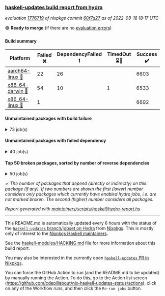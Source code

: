 ### [haskell-updates build report from hydra](https://hydra.nixos.org/jobset/nixpkgs/haskell-updates)
*evaluation [1776719](https://hydra.nixos.org/eval/1776719) of nixpkgs commit [60f7d27](https://github.com/NixOS/nixpkgs/commits/60f7d2774145a52a0292f3b8f38d0432d487148b) as of 2022-08-18 18:17 UTC*

:green_circle: **Ready to merge** (if there are no [evaluation errors](https://hydra.nixos.org/jobset/nixpkgs/haskell-updates))

#### Build summary

 | Platform | Failed :x: | DependencyFailed :heavy_exclamation_mark: | TimedOut :hourglass::no_entry_sign: | Success :heavy_check_mark: | 
 | --- | --- | --- | --- | --- | 
 | [aarch64-linux :iphone:](https://hydra.nixos.org/eval/1776719?filter=.aarch64-linux) | 22 | 26 |  | 6603 | 
 | [x86_64-darwin :apple:](https://hydra.nixos.org/eval/1776719?filter=.x86_64-darwin) | 54 | 10 | 1 | 6533 | 
 | [x86_64-linux :penguin:](https://hydra.nixos.org/eval/1776719?filter=.x86_64-linux) | 1 |  |  | 6692 | 
#### Unmaintained packages with build failure
<details><summary>73 job(s) </summary>

- [ ] [[:iphone::x:]](https://hydra.nixos.org/build/187761424) [[:apple::heavy_check_mark:]](https://hydra.nixos.org/build/187758927) [[:penguin::heavy_check_mark:]](https://hydra.nixos.org/build/187773091) [haskellPackages.OrderedBits](https://hydra.nixos.org/eval/1776719?filter=haskellPackages.OrderedBits)  :arrow_heading_up: 5 | 36
- [ ] [[:iphone::heavy_check_mark:]](https://hydra.nixos.org/build/187759680) [[:apple::x:]](https://hydra.nixos.org/build/187768993) [[:penguin::heavy_check_mark:]](https://hydra.nixos.org/build/187755316) [haskellPackages.zip](https://hydra.nixos.org/eval/1776719?filter=haskellPackages.zip)  :arrow_heading_up: 5 | 11
- [ ] [[:iphone::x:]](https://hydra.nixos.org/build/187768370) [[:apple::heavy_check_mark:]](https://hydra.nixos.org/build/187760292) [[:penguin::heavy_check_mark:]](https://hydra.nixos.org/build/187753833) [haskellPackages.hw-json-simd](https://hydra.nixos.org/eval/1776719?filter=haskellPackages.hw-json-simd)  :arrow_heading_up: 4 | 8
- [ ] [[:iphone::x:]](https://hydra.nixos.org/build/187765900) [[:apple::heavy_check_mark:]](https://hydra.nixos.org/build/187760001) [[:penguin::heavy_check_mark:]](https://hydra.nixos.org/build/187761577) [haskellPackages.hw-simd](https://hydra.nixos.org/eval/1776719?filter=haskellPackages.hw-simd)  :arrow_heading_up: 4 | 8
- [ ] [[:iphone::x:]](https://hydra.nixos.org/build/187762279) [[:apple::heavy_check_mark:]](https://hydra.nixos.org/build/187768914) [[:penguin::heavy_check_mark:]](https://hydra.nixos.org/build/187766464) [haskellPackages.aern2-mp](https://hydra.nixos.org/eval/1776719?filter=haskellPackages.aern2-mp)  :arrow_heading_up: 3 | 4
- [ ] [[:iphone::x:]](https://hydra.nixos.org/build/187763668) [[:apple::heavy_check_mark:]](https://hydra.nixos.org/build/187772001) [[:penguin::heavy_check_mark:]](https://hydra.nixos.org/build/187764646) [haskellPackages.long-double](https://hydra.nixos.org/eval/1776719?filter=haskellPackages.long-double)  :arrow_heading_up: 2 | 2
- [ ] [[:iphone::x:]](https://hydra.nixos.org/build/187754337) [[:apple::heavy_check_mark:]](https://hydra.nixos.org/build/187763546) [[:penguin::heavy_check_mark:]](https://hydra.nixos.org/build/187763272) [haskellPackages.quic](https://hydra.nixos.org/eval/1776719?filter=haskellPackages.quic)  :arrow_heading_up: 2 | 2
- [ ] [[:iphone::x:]](https://hydra.nixos.org/build/187758503) [[:apple::heavy_check_mark:]](https://hydra.nixos.org/build/187760858) [[:penguin::heavy_check_mark:]](https://hydra.nixos.org/build/187757354) [haskellPackages.freetype2](https://hydra.nixos.org/eval/1776719?filter=haskellPackages.freetype2)  :arrow_heading_up: 1 | 8
- [ ] [[:iphone::x:]](https://hydra.nixos.org/build/187755246) [[:apple::x:]](https://hydra.nixos.org/build/187764054) [[:penguin::heavy_check_mark:]](https://hydra.nixos.org/build/187753971) [haskellPackages.easytensor](https://hydra.nixos.org/eval/1776719?filter=haskellPackages.easytensor)  :arrow_heading_up: 1 | 1
- [ ] [[:iphone::x:]](https://hydra.nixos.org/build/187756896) [[:apple::heavy_check_mark:]](https://hydra.nixos.org/build/187753917) [[:penguin::heavy_check_mark:]](https://hydra.nixos.org/build/187770850) [haskellPackages.nlopt-haskell](https://hydra.nixos.org/eval/1776719?filter=haskellPackages.nlopt-haskell)  :arrow_heading_up: 1 | 1
- [ ] [[:iphone::heavy_check_mark:]](https://hydra.nixos.org/build/187765666) [[:apple::x:]](https://hydra.nixos.org/build/187760492) [[:penguin::heavy_check_mark:]](https://hydra.nixos.org/build/187756581) [haskellPackages.openal-ffi](https://hydra.nixos.org/eval/1776719?filter=haskellPackages.openal-ffi)  :arrow_heading_up: 1 | 1
- [ ] [[:iphone::x:]](https://hydra.nixos.org/build/187755383) [[:apple::heavy_check_mark:]](https://hydra.nixos.org/build/187772681) [[:penguin::heavy_check_mark:]](https://hydra.nixos.org/build/187762890) [haskellPackages.swisstable](https://hydra.nixos.org/eval/1776719?filter=haskellPackages.swisstable)  :arrow_heading_up: 1 | 1
- [ ] [[:iphone::x:]](https://hydra.nixos.org/build/187762212) [[:apple::heavy_check_mark:]](https://hydra.nixos.org/build/187773956) [[:penguin::heavy_check_mark:]](https://hydra.nixos.org/build/187770283) [haskellPackages.unicode-properties](https://hydra.nixos.org/eval/1776719?filter=haskellPackages.unicode-properties)  :arrow_heading_up: 1 | 1
- [ ] [[:iphone::x:]](https://hydra.nixos.org/build/187766623) [[:apple::heavy_check_mark:]](https://hydra.nixos.org/build/187767473) [[:penguin::heavy_check_mark:]](https://hydra.nixos.org/build/187753921) [haskellPackages.flatparse](https://hydra.nixos.org/eval/1776719?filter=haskellPackages.flatparse)  :arrow_heading_up: 0 | 7
- [ ] [[:iphone::heavy_check_mark:]](https://hydra.nixos.org/build/187765645) [[:apple::x:]](https://hydra.nixos.org/build/187763918) [[:penguin::heavy_check_mark:]](https://hydra.nixos.org/build/187757809) [haskellPackages.PyF](https://hydra.nixos.org/eval/1776719?filter=haskellPackages.PyF)  :arrow_heading_up: 0 | 4
- [ ] [[:iphone::heavy_check_mark:]](https://hydra.nixos.org/build/187757056) [[:apple::x:]](https://hydra.nixos.org/build/187763747) [[:penguin::heavy_check_mark:]](https://hydra.nixos.org/build/187764145) [haskellPackages.hmidi](https://hydra.nixos.org/eval/1776719?filter=haskellPackages.hmidi)  :arrow_heading_up: 0 | 4
- [ ] [[:iphone::heavy_check_mark:]](https://hydra.nixos.org/build/187766662) [[:apple::x:]](https://hydra.nixos.org/build/187764702) [[:penguin::heavy_check_mark:]](https://hydra.nixos.org/build/187766781) [haskellPackages.posix-socket](https://hydra.nixos.org/eval/1776719?filter=haskellPackages.posix-socket)  :arrow_heading_up: 0 | 2
- [ ] [[:iphone::heavy_check_mark:]](https://hydra.nixos.org/build/187754626) [[:apple::x:]](https://hydra.nixos.org/build/187760394) [[:penguin::heavy_check_mark:]](https://hydra.nixos.org/build/187769996) [haskellPackages.gi-gdkx11](https://hydra.nixos.org/eval/1776719?filter=haskellPackages.gi-gdkx11)  :arrow_heading_up: 0 | 1
- [ ] [[:iphone::heavy_check_mark:]](https://hydra.nixos.org/build/187757274) [[:apple::x:]](https://hydra.nixos.org/build/187756513) [[:penguin::heavy_check_mark:]](https://hydra.nixos.org/build/187771720) [haskellPackages.hamid](https://hydra.nixos.org/eval/1776719?filter=haskellPackages.hamid)  :arrow_heading_up: 0 | 1
- [ ] [[:iphone::heavy_check_mark:]](https://hydra.nixos.org/build/187756225) [[:apple::x:]](https://hydra.nixos.org/build/187760117) [[:penguin::heavy_check_mark:]](https://hydra.nixos.org/build/187773076) [haskellPackages.hmatrix-morpheus](https://hydra.nixos.org/eval/1776719?filter=haskellPackages.hmatrix-morpheus)  :arrow_heading_up: 0 | 1
- [ ] [[:iphone::heavy_check_mark:]](https://hydra.nixos.org/build/187768112) [[:apple::x:]](https://hydra.nixos.org/build/187767816) [[:penguin::heavy_check_mark:]](https://hydra.nixos.org/build/187757052) [haskellPackages.huckleberry](https://hydra.nixos.org/eval/1776719?filter=haskellPackages.huckleberry)  :arrow_heading_up: 0 | 1
- [ ] [[:iphone::x:]](https://hydra.nixos.org/build/187772375) [[:apple::heavy_check_mark:]](https://hydra.nixos.org/build/187753935) [[:penguin::heavy_check_mark:]](https://hydra.nixos.org/build/187754221) [haskellPackages.picosat](https://hydra.nixos.org/eval/1776719?filter=haskellPackages.picosat)  :arrow_heading_up: 0 | 1
- [ ] [[:iphone::heavy_check_mark:]](https://hydra.nixos.org/build/187759813) [[:apple::x:]](https://hydra.nixos.org/build/187763999) [[:penguin::heavy_check_mark:]](https://hydra.nixos.org/build/187764548) [haskellPackages.select](https://hydra.nixos.org/eval/1776719?filter=haskellPackages.select)  :arrow_heading_up: 0 | 1
- [ ] [[:iphone::heavy_check_mark:]](https://hydra.nixos.org/build/187756213) [[:apple::x:]](https://hydra.nixos.org/build/187765626) [[:penguin::heavy_check_mark:]](https://hydra.nixos.org/build/187755127) [haskellPackages.sysinfo](https://hydra.nixos.org/eval/1776719?filter=haskellPackages.sysinfo)  :arrow_heading_up: 0 | 1
- [ ] [[:iphone::heavy_check_mark:]](https://hydra.nixos.org/build/187764394) [[:apple::x:]](https://hydra.nixos.org/build/187756326) [[:penguin::heavy_check_mark:]](https://hydra.nixos.org/build/187769210) [haskellPackages.FractalArt](https://hydra.nixos.org/eval/1776719?filter=haskellPackages.FractalArt) 
- [ ] [[:iphone::x:]](https://hydra.nixos.org/build/187766871) [[:apple::heavy_check_mark:]](https://hydra.nixos.org/build/187769600) [[:penguin::heavy_check_mark:]](https://hydra.nixos.org/build/187763894) [haskellPackages.HsASA](https://hydra.nixos.org/eval/1776719?filter=haskellPackages.HsASA) 
- [ ] [[:iphone::heavy_check_mark:]](https://hydra.nixos.org/build/187770736) [[:apple::x:]](https://hydra.nixos.org/build/187768219) [[:penguin::heavy_check_mark:]](https://hydra.nixos.org/build/187763904) [haskellPackages.chiphunk](https://hydra.nixos.org/eval/1776719?filter=haskellPackages.chiphunk) 
- [ ] [[:iphone::x:]](https://hydra.nixos.org/build/187767677) [[:apple::heavy_check_mark:]](https://hydra.nixos.org/build/187755413) [[:penguin::heavy_check_mark:]](https://hydra.nixos.org/build/187760933) [haskellPackages.comfort-fftw](https://hydra.nixos.org/eval/1776719?filter=haskellPackages.comfort-fftw) 
- [ ] [[:iphone::heavy_check_mark:]](https://hydra.nixos.org/build/187769194) [[:apple::x:]](https://hydra.nixos.org/build/187768722) [[:penguin::heavy_check_mark:]](https://hydra.nixos.org/build/187761955) [haskellPackages.diskhash](https://hydra.nixos.org/eval/1776719?filter=haskellPackages.diskhash) 
- [ ] [[:iphone::heavy_check_mark:]](https://hydra.nixos.org/build/187760990) [[:apple::x:]](https://hydra.nixos.org/build/187754481) [[:penguin::heavy_check_mark:]](https://hydra.nixos.org/build/187766090) [haskellPackages.epub-tools](https://hydra.nixos.org/eval/1776719?filter=haskellPackages.epub-tools) 
- [ ] [[:iphone::heavy_check_mark:]](https://hydra.nixos.org/build/187769917) [[:apple::x:]](https://hydra.nixos.org/build/187764658) [[:penguin::heavy_check_mark:]](https://hydra.nixos.org/build/187758529) [haskellPackages.fudgets](https://hydra.nixos.org/eval/1776719?filter=haskellPackages.fudgets) 
- [ ] [[:iphone::heavy_check_mark:]](https://hydra.nixos.org/build/187769704) [[:apple::x:]](https://hydra.nixos.org/build/187768679) [[:penguin::heavy_check_mark:]](https://hydra.nixos.org/build/187764773) [haskellPackages.gerrit](https://hydra.nixos.org/eval/1776719?filter=haskellPackages.gerrit) 
- [ ] [[:iphone::heavy_check_mark:]](https://hydra.nixos.org/build/187758353) [[:apple::x:]](https://hydra.nixos.org/build/187754188) [[:penguin::heavy_check_mark:]](https://hydra.nixos.org/build/187770936) [haskellPackages.ghc-gc-hook](https://hydra.nixos.org/eval/1776719?filter=haskellPackages.ghc-gc-hook) 
- [ ] [[:apple::x:]](https://hydra.nixos.org/build/187762102) [haskellPackages.gi-gtkosxapplication](https://hydra.nixos.org/eval/1776719?filter=haskellPackages.gi-gtkosxapplication) 
- [ ] [[:iphone::x:]](https://hydra.nixos.org/build/187772345) [[:penguin::heavy_check_mark:]](https://hydra.nixos.org/build/187755362) [haskellPackages.gnome-keyring](https://hydra.nixos.org/eval/1776719?filter=haskellPackages.gnome-keyring) 
- [ ] [[:apple::x:]](https://hydra.nixos.org/build/187761230) [haskellPackages.gtk-mac-integration](https://hydra.nixos.org/eval/1776719?filter=haskellPackages.gtk-mac-integration) 
- [ ] [[:iphone::heavy_check_mark:]](https://hydra.nixos.org/build/187768930) [[:apple::x:]](https://hydra.nixos.org/build/187757838) [[:penguin::heavy_check_mark:]](https://hydra.nixos.org/build/187760603) [haskellPackages.gtk-traymanager](https://hydra.nixos.org/eval/1776719?filter=haskellPackages.gtk-traymanager) 
- [ ] [[:apple::x:]](https://hydra.nixos.org/build/187756376) [haskellPackages.gtk3-mac-integration](https://hydra.nixos.org/eval/1776719?filter=haskellPackages.gtk3-mac-integration) 
- [ ] [[:iphone::heavy_check_mark:]](https://hydra.nixos.org/build/187767616) [[:apple::x:]](https://hydra.nixos.org/build/187766019) [[:penguin::heavy_check_mark:]](https://hydra.nixos.org/build/187768812) [haskellPackages.hid](https://hydra.nixos.org/eval/1776719?filter=haskellPackages.hid) 
- [ ] [[:iphone::heavy_check_mark:]](https://hydra.nixos.org/build/187767474) [[:apple::x:]](https://hydra.nixos.org/build/187757667) [[:penguin::heavy_check_mark:]](https://hydra.nixos.org/build/187769724) [haskellPackages.highlight](https://hydra.nixos.org/eval/1776719?filter=haskellPackages.highlight) 
- [ ] [[:iphone::heavy_check_mark:]](https://hydra.nixos.org/build/187768097) [[:apple::x:]](https://hydra.nixos.org/build/187757441) [[:penguin::heavy_check_mark:]](https://hydra.nixos.org/build/187759091) [haskellPackages.hinotify-conduit](https://hydra.nixos.org/eval/1776719?filter=haskellPackages.hinotify-conduit) 
- [ ] [[:iphone::heavy_check_mark:]](https://hydra.nixos.org/build/187773213) [[:apple::x:]](https://hydra.nixos.org/build/187764530) [[:penguin::heavy_check_mark:]](https://hydra.nixos.org/build/187772481) [haskellPackages.hsshellscript](https://hydra.nixos.org/eval/1776719?filter=haskellPackages.hsshellscript) 
- [ ] [[:iphone::heavy_check_mark:]](https://hydra.nixos.org/build/187767673) [[:apple::x:]](https://hydra.nixos.org/build/187754648) [[:penguin::heavy_check_mark:]](https://hydra.nixos.org/build/187772198) [haskellPackages.hssourceinfo](https://hydra.nixos.org/eval/1776719?filter=haskellPackages.hssourceinfo) 
- [ ] [[:iphone::heavy_check_mark:]](https://hydra.nixos.org/build/187768060) [[:apple::x:]](https://hydra.nixos.org/build/187771283) [[:penguin::heavy_check_mark:]](https://hydra.nixos.org/build/187758007) [haskellPackages.interprocess](https://hydra.nixos.org/eval/1776719?filter=haskellPackages.interprocess) 
- [ ] [[:iphone::heavy_check_mark:]](https://hydra.nixos.org/build/187756847) [[:apple::x:]](https://hydra.nixos.org/build/187768685) [[:penguin::heavy_check_mark:]](https://hydra.nixos.org/build/187756407) [haskellPackages.intricacy](https://hydra.nixos.org/eval/1776719?filter=haskellPackages.intricacy) 
- [ ] [[:iphone::heavy_check_mark:]](https://hydra.nixos.org/build/187771777) [[:apple::x:]](https://hydra.nixos.org/build/187771103) [[:penguin::heavy_check_mark:]](https://hydra.nixos.org/build/187769418) [haskellPackages.ipcvar](https://hydra.nixos.org/eval/1776719?filter=haskellPackages.ipcvar) 
- [ ] [[:iphone::x:]](https://hydra.nixos.org/build/187754757) [[:apple::heavy_check_mark:]](https://hydra.nixos.org/build/187764672) [[:penguin::heavy_check_mark:]](https://hydra.nixos.org/build/187772651) [haskellPackages.jammittools](https://hydra.nixos.org/eval/1776719?filter=haskellPackages.jammittools) 
- [ ] [[:apple::x:]](https://hydra.nixos.org/build/187760836) [haskellPackages.kqueue](https://hydra.nixos.org/eval/1776719?filter=haskellPackages.kqueue) 
- [ ] [[:iphone::heavy_check_mark:]](https://hydra.nixos.org/build/187757474) [[:apple::x:]](https://hydra.nixos.org/build/187770868) [[:penguin::heavy_check_mark:]](https://hydra.nixos.org/build/187766473) [haskellPackages.linux-framebuffer](https://hydra.nixos.org/eval/1776719?filter=haskellPackages.linux-framebuffer) 
- [ ] [[:iphone::heavy_check_mark:]](https://hydra.nixos.org/build/187762001) [[:apple::x:]](https://hydra.nixos.org/build/187761337) [[:penguin::heavy_check_mark:]](https://hydra.nixos.org/build/187767776) [haskellPackages.mediawiki2latex](https://hydra.nixos.org/eval/1776719?filter=haskellPackages.mediawiki2latex) 
- [ ] [[:iphone::heavy_check_mark:]](https://hydra.nixos.org/build/187773188) [[:apple::x:]](https://hydra.nixos.org/build/187769267) [[:penguin::heavy_check_mark:]](https://hydra.nixos.org/build/187771563) [haskellPackages.memfd](https://hydra.nixos.org/eval/1776719?filter=haskellPackages.memfd) 
- [ ] [[:iphone::heavy_check_mark:]](https://hydra.nixos.org/build/187756261) [[:apple::x:]](https://hydra.nixos.org/build/187771016) [[:penguin::heavy_check_mark:]](https://hydra.nixos.org/build/187768449) [haskellPackages.mercury-api](https://hydra.nixos.org/eval/1776719?filter=haskellPackages.mercury-api) 
- [ ] [[:iphone::heavy_check_mark:]](https://hydra.nixos.org/build/187760825) [[:apple::x:]](https://hydra.nixos.org/build/187761904) [[:penguin::heavy_check_mark:]](https://hydra.nixos.org/build/187756554) [haskellPackages.nano-cryptr](https://hydra.nixos.org/eval/1776719?filter=haskellPackages.nano-cryptr) 
- [ ] [[:iphone::x:]](https://hydra.nixos.org/build/187755099) [[:apple::x:]](https://hydra.nixos.org/build/187759977) [[:penguin::x:]](https://hydra.nixos.org/build/187767863) [haskellPackages.nvim-hs-ghcid](https://hydra.nixos.org/eval/1776719?filter=haskellPackages.nvim-hs-ghcid) 
- [ ] [[:iphone::heavy_check_mark:]](https://hydra.nixos.org/build/187771385) [[:apple::x:]](https://hydra.nixos.org/build/187770153) [[:penguin::heavy_check_mark:]](https://hydra.nixos.org/build/187764293) [haskellPackages.persistent-pagination](https://hydra.nixos.org/eval/1776719?filter=haskellPackages.persistent-pagination) 
- [ ] [[:iphone::heavy_check_mark:]](https://hydra.nixos.org/build/187764963) [[:apple::x:]](https://hydra.nixos.org/build/187773149) [[:penguin::heavy_check_mark:]](https://hydra.nixos.org/build/187761558) [haskellPackages.phatsort](https://hydra.nixos.org/eval/1776719?filter=haskellPackages.phatsort) 
- [ ] [[:iphone::heavy_check_mark:]](https://hydra.nixos.org/build/187772822) [[:apple::x:]](https://hydra.nixos.org/build/187768145) [[:penguin::heavy_check_mark:]](https://hydra.nixos.org/build/187766714) [haskellPackages.ping-wrapper](https://hydra.nixos.org/eval/1776719?filter=haskellPackages.ping-wrapper) 
- [ ] [[:iphone::heavy_check_mark:]](https://hydra.nixos.org/build/187760810) [[:apple::x:]](https://hydra.nixos.org/build/187762213) [[:penguin::heavy_check_mark:]](https://hydra.nixos.org/build/187773437) [haskellPackages.posix-timer](https://hydra.nixos.org/eval/1776719?filter=haskellPackages.posix-timer) 
- [ ] [[:iphone::heavy_check_mark:]](https://hydra.nixos.org/build/187757154) [[:apple::x:]](https://hydra.nixos.org/build/187757327) [[:penguin::heavy_check_mark:]](https://hydra.nixos.org/build/187765286) [haskellPackages.procex](https://hydra.nixos.org/eval/1776719?filter=haskellPackages.procex) 
- [ ] [[:iphone::heavy_check_mark:]](https://hydra.nixos.org/build/187768455) [[:apple::x:]](https://hydra.nixos.org/build/187768632) [[:penguin::heavy_check_mark:]](https://hydra.nixos.org/build/187771262) [haskellPackages.pthread](https://hydra.nixos.org/eval/1776719?filter=haskellPackages.pthread) 
- [ ] [[:iphone::x:]](https://hydra.nixos.org/build/187762244) [[:apple::heavy_check_mark:]](https://hydra.nixos.org/build/187755003) [[:penguin::heavy_check_mark:]](https://hydra.nixos.org/build/187761550) [haskellPackages.risc386](https://hydra.nixos.org/eval/1776719?filter=haskellPackages.risc386) 
- [ ] [[:iphone::heavy_check_mark:]](https://hydra.nixos.org/build/187766680) [[:apple::x:]](https://hydra.nixos.org/build/187756803) [[:penguin::heavy_check_mark:]](https://hydra.nixos.org/build/187763289) [haskellPackages.sfml-audio](https://hydra.nixos.org/eval/1776719?filter=haskellPackages.sfml-audio) 
- [ ] [[:iphone::heavy_check_mark:]](https://hydra.nixos.org/build/187767034) [[:apple::x:]](https://hydra.nixos.org/build/187770065) [[:penguin::heavy_check_mark:]](https://hydra.nixos.org/build/187773143) [haskellPackages.shared-memory](https://hydra.nixos.org/eval/1776719?filter=haskellPackages.shared-memory) 
- [ ] [[:iphone::heavy_check_mark:]](https://hydra.nixos.org/build/187755606) [[:apple::x:]](https://hydra.nixos.org/build/187768139) [[:penguin::heavy_check_mark:]](https://hydra.nixos.org/build/187771772) [haskellPackages.skews](https://hydra.nixos.org/eval/1776719?filter=haskellPackages.skews) 
- [ ] [[:iphone::x:]](https://hydra.nixos.org/build/187764839) [[:apple::x:]](https://hydra.nixos.org/build/187759134) [[:penguin::heavy_check_mark:]](https://hydra.nixos.org/build/187773843) [haskellPackages.slugify](https://hydra.nixos.org/eval/1776719?filter=haskellPackages.slugify) 
- [ ] [[:iphone::heavy_check_mark:]](https://hydra.nixos.org/build/187772800) [[:apple::x:]](https://hydra.nixos.org/build/187761982) [[:penguin::heavy_check_mark:]](https://hydra.nixos.org/build/187770047) [haskellPackages.tailfile-hinotify](https://hydra.nixos.org/eval/1776719?filter=haskellPackages.tailfile-hinotify) 
- [ ] [[:iphone::x:]](https://hydra.nixos.org/build/187771981) [[:apple::heavy_check_mark:]](https://hydra.nixos.org/build/187756829) [[:penguin::heavy_check_mark:]](https://hydra.nixos.org/build/187761569) [haskellPackages.wiringPi](https://hydra.nixos.org/eval/1776719?filter=haskellPackages.wiringPi) 
- [ ] [[:iphone::heavy_check_mark:]](https://hydra.nixos.org/build/187757882) [[:apple::x:]](https://hydra.nixos.org/build/187759797) [[:penguin::heavy_check_mark:]](https://hydra.nixos.org/build/187754994) [haskellPackages.ws-chans](https://hydra.nixos.org/eval/1776719?filter=haskellPackages.ws-chans) 
- [ ] [[:iphone::x:]](https://hydra.nixos.org/build/187765734) [[:apple::heavy_check_mark:]](https://hydra.nixos.org/build/187763911) [[:penguin::heavy_check_mark:]](https://hydra.nixos.org/build/187761459) [haskellPackages.x86-64bit](https://hydra.nixos.org/eval/1776719?filter=haskellPackages.x86-64bit) 
- [ ] [[:iphone::heavy_check_mark:]](https://hydra.nixos.org/build/187767846) [[:apple::x:]](https://hydra.nixos.org/build/187769992) [[:penguin::heavy_check_mark:]](https://hydra.nixos.org/build/187759381) [haskellPackages.xmonad-utils](https://hydra.nixos.org/eval/1776719?filter=haskellPackages.xmonad-utils) 
- [ ] [[:iphone::heavy_check_mark:]](https://hydra.nixos.org/build/187767000) [[:apple::x:]](https://hydra.nixos.org/build/187773959) [[:penguin::heavy_check_mark:]](https://hydra.nixos.org/build/187767129) [haskellPackages.yoga](https://hydra.nixos.org/eval/1776719?filter=haskellPackages.yoga) 
- [ ] [[:iphone::heavy_check_mark:]](https://hydra.nixos.org/build/187766494) [[:apple::x:]](https://hydra.nixos.org/build/187768143) [[:penguin::heavy_check_mark:]](https://hydra.nixos.org/build/187766078) [haskellPackages.zot](https://hydra.nixos.org/eval/1776719?filter=haskellPackages.zot) 
- [ ] [[:iphone::heavy_check_mark:]](https://hydra.nixos.org/build/187764016) [[:apple::x:]](https://hydra.nixos.org/build/187761654) [[:penguin::heavy_check_mark:]](https://hydra.nixos.org/build/187756084) [haskellPackages.zxcvbn-c](https://hydra.nixos.org/eval/1776719?filter=haskellPackages.zxcvbn-c) 
</details>

#### Unmaintained packages with failed dependency
<details><summary>40 job(s) </summary>

- [ ] [[:iphone::heavy_exclamation_mark:]](https://hydra.nixos.org/build/187762577) [[:apple::heavy_check_mark:]](https://hydra.nixos.org/build/187772212) [[:penguin::heavy_check_mark:]](https://hydra.nixos.org/build/187754724) [haskellPackages.PrimitiveArray](https://hydra.nixos.org/eval/1776719?filter=haskellPackages.PrimitiveArray)  :arrow_heading_up: 4 | 35
- [ ] [[:iphone::heavy_check_mark:]](https://hydra.nixos.org/build/187756618) [[:apple::heavy_exclamation_mark:]](https://hydra.nixos.org/build/187759942) [[:penguin::heavy_check_mark:]](https://hydra.nixos.org/build/187772206) [haskellPackages.xlsx](https://hydra.nixos.org/eval/1776719?filter=haskellPackages.xlsx)  :arrow_heading_up: 4 | 6
- [ ] [[:iphone::heavy_exclamation_mark:]](https://hydra.nixos.org/build/187771379) [[:apple::heavy_check_mark:]](https://hydra.nixos.org/build/187762626) [[:penguin::heavy_check_mark:]](https://hydra.nixos.org/build/187754954) [haskellPackages.BiobaseTypes](https://hydra.nixos.org/eval/1776719?filter=haskellPackages.BiobaseTypes)  :arrow_heading_up: 3 | 21
- [ ] [[:iphone::heavy_exclamation_mark:]](https://hydra.nixos.org/build/187759183) [[:apple::heavy_check_mark:]](https://hydra.nixos.org/build/187769816) [[:penguin::heavy_check_mark:]](https://hydra.nixos.org/build/187769066) [haskellPackages.hw-json-standard-cursor](https://hydra.nixos.org/eval/1776719?filter=haskellPackages.hw-json-standard-cursor)  :arrow_heading_up: 2 | 6
- [ ] [[:iphone::heavy_exclamation_mark:]](https://hydra.nixos.org/build/187767007) [[:apple::heavy_check_mark:]](https://hydra.nixos.org/build/187755232) [[:penguin::heavy_check_mark:]](https://hydra.nixos.org/build/187773508) [haskellPackages.hw-json-simple-cursor](https://hydra.nixos.org/eval/1776719?filter=haskellPackages.hw-json-simple-cursor)  :arrow_heading_up: 2 | 4
- [ ] [[:iphone::heavy_exclamation_mark:]](https://hydra.nixos.org/build/187756298) [[:apple::heavy_check_mark:]](https://hydra.nixos.org/build/187762378) [[:penguin::heavy_check_mark:]](https://hydra.nixos.org/build/187761252) [haskellPackages.aern2-real](https://hydra.nixos.org/eval/1776719?filter=haskellPackages.aern2-real)  :arrow_heading_up: 2 | 3
- [ ] [[:iphone::heavy_check_mark:]](https://hydra.nixos.org/build/187755829) [[:apple::heavy_exclamation_mark:]](https://hydra.nixos.org/build/187771529) [[:penguin::heavy_check_mark:]](https://hydra.nixos.org/build/187771914) [haskellPackages.cointracking-imports](https://hydra.nixos.org/eval/1776719?filter=haskellPackages.cointracking-imports)  :arrow_heading_up: 2 | 2
- [ ] [[:iphone::heavy_exclamation_mark:]](https://hydra.nixos.org/build/187757722) [[:apple::heavy_check_mark:]](https://hydra.nixos.org/build/187773619) [[:penguin::heavy_check_mark:]](https://hydra.nixos.org/build/187755981) [haskellPackages.BiobaseENA](https://hydra.nixos.org/eval/1776719?filter=haskellPackages.BiobaseENA)  :arrow_heading_up: 1 | 18
- [ ] [hoogle](https://hydra.nixos.org/eval/1776719?filter=hoogle)  :arrow_heading_up: 1 | 3
  - [[:iphone::heavy_check_mark:]](https://hydra.nixos.org/build/187766927) [[:apple::heavy_exclamation_mark:]](https://hydra.nixos.org/build/187764143) [[:penguin::heavy_check_mark:]](https://hydra.nixos.org/build/187756097) [haskell.packages.ghc8107](https://hydra.nixos.org/eval/1776719?filter=haskell.packages.ghc8107.hoogle)
  - [[:iphone::heavy_check_mark:]](https://hydra.nixos.org/build/187762388) [[:apple::heavy_check_mark:]](https://hydra.nixos.org/build/187765623) [[:penguin::heavy_check_mark:]](https://hydra.nixos.org/build/187761954) [haskell.packages.ghc884](https://hydra.nixos.org/eval/1776719?filter=haskell.packages.ghc884.hoogle)
  - [[:iphone::heavy_check_mark:]](https://hydra.nixos.org/build/187769079) [[:apple::heavy_check_mark:]](https://hydra.nixos.org/build/187756398) [[:penguin::heavy_check_mark:]](https://hydra.nixos.org/build/187766914) [haskell.packages.ghc902](https://hydra.nixos.org/eval/1776719?filter=haskell.packages.ghc902.hoogle)
  - [[:iphone::heavy_check_mark:]](https://hydra.nixos.org/build/187769849) [[:apple::heavy_check_mark:]](https://hydra.nixos.org/build/187755664) [[:penguin::heavy_check_mark:]](https://hydra.nixos.org/build/187753791) [haskell.packages.ghc924](https://hydra.nixos.org/eval/1776719?filter=haskell.packages.ghc924.hoogle)
  - [[:iphone::heavy_check_mark:]](https://hydra.nixos.org/build/187763445) [[:apple::heavy_check_mark:]](https://hydra.nixos.org/build/187772017) [[:penguin::heavy_check_mark:]](https://hydra.nixos.org/build/187761422) [haskellPackages](https://hydra.nixos.org/eval/1776719?filter=haskellPackages.hoogle)
- [ ] [[:iphone::heavy_exclamation_mark:]](https://hydra.nixos.org/build/187762591) [[:apple::heavy_check_mark:]](https://hydra.nixos.org/build/187758506) [[:penguin::heavy_check_mark:]](https://hydra.nixos.org/build/187754218) [haskellPackages.hw-json](https://hydra.nixos.org/eval/1776719?filter=haskellPackages.hw-json)  :arrow_heading_up: 1 | 3
- [ ] [[:iphone::heavy_exclamation_mark:]](https://hydra.nixos.org/build/187765218) [[:apple::heavy_check_mark:]](https://hydra.nixos.org/build/187758325) [[:penguin::heavy_check_mark:]](https://hydra.nixos.org/build/187757957) [haskellPackages.aern2-fun](https://hydra.nixos.org/eval/1776719?filter=haskellPackages.aern2-fun)  :arrow_heading_up: 1 | 2
- [ ] [[:iphone::heavy_exclamation_mark:]](https://hydra.nixos.org/build/187768918) [[:apple::heavy_check_mark:]](https://hydra.nixos.org/build/187757414) [[:penguin::heavy_check_mark:]](https://hydra.nixos.org/build/187754359) [haskellPackages.http3](https://hydra.nixos.org/eval/1776719?filter=haskellPackages.http3)  :arrow_heading_up: 1 | 1
- [ ] [[:iphone::heavy_check_mark:]](https://hydra.nixos.org/build/187765972) [[:apple::heavy_exclamation_mark:]](https://hydra.nixos.org/build/187754457) [[:penguin::heavy_check_mark:]](https://hydra.nixos.org/build/187773825) [haskellPackages.wss-client](https://hydra.nixos.org/eval/1776719?filter=haskellPackages.wss-client)  :arrow_heading_up: 1 | 1
- [ ] [[:iphone::heavy_exclamation_mark:]](https://hydra.nixos.org/build/187772452) [[:apple::heavy_check_mark:]](https://hydra.nixos.org/build/187760391) [[:penguin::heavy_check_mark:]](https://hydra.nixos.org/build/187759016) [haskellPackages.BiobaseXNA](https://hydra.nixos.org/eval/1776719?filter=haskellPackages.BiobaseXNA)  :arrow_heading_up: 0 | 17
- [ ] [[:iphone::heavy_exclamation_mark:]](https://hydra.nixos.org/build/187760247) [[:apple::heavy_check_mark:]](https://hydra.nixos.org/build/187759777) [[:penguin::heavy_check_mark:]](https://hydra.nixos.org/build/187770448) [haskellPackages.BiobaseFasta](https://hydra.nixos.org/eval/1776719?filter=haskellPackages.BiobaseFasta)  :arrow_heading_up: 0 | 3
- [ ] [[:iphone::heavy_exclamation_mark:]](https://hydra.nixos.org/build/187773944) [[:apple::heavy_check_mark:]](https://hydra.nixos.org/build/187760690) [[:penguin::heavy_check_mark:]](https://hydra.nixos.org/build/187758495) [haskellPackages.hw-dsv](https://hydra.nixos.org/eval/1776719?filter=haskellPackages.hw-dsv)  :arrow_heading_up: 0 | 3
- [ ] [[:iphone::heavy_exclamation_mark:]](https://hydra.nixos.org/build/187765312) [[:apple::heavy_check_mark:]](https://hydra.nixos.org/build/187761894) [[:penguin::heavy_check_mark:]](https://hydra.nixos.org/build/187762454) [haskellPackages.aern2-mfun](https://hydra.nixos.org/eval/1776719?filter=haskellPackages.aern2-mfun)  :arrow_heading_up: 0 | 1
- [ ] [[:iphone::heavy_exclamation_mark:]](https://hydra.nixos.org/build/187772604) [[:apple::heavy_check_mark:]](https://hydra.nixos.org/build/187773985) [[:penguin::heavy_check_mark:]](https://hydra.nixos.org/build/187764989) [haskellPackages.hw-json-lens](https://hydra.nixos.org/eval/1776719?filter=haskellPackages.hw-json-lens)  :arrow_heading_up: 0 | 1
- [ ] [[:iphone::heavy_exclamation_mark:]](https://hydra.nixos.org/build/187770389) [[:apple::heavy_check_mark:]](https://hydra.nixos.org/build/187761418) [[:penguin::heavy_check_mark:]](https://hydra.nixos.org/build/187756107) [haskellPackages.align-audio](https://hydra.nixos.org/eval/1776719?filter=haskellPackages.align-audio) 
- [ ] [[:iphone::heavy_check_mark:]](https://hydra.nixos.org/build/187760582) [[:apple::heavy_exclamation_mark:]](https://hydra.nixos.org/build/187762908) [[:penguin::heavy_check_mark:]](https://hydra.nixos.org/build/187755491) [haskellPackages.bnb-staking-csvs](https://hydra.nixos.org/eval/1776719?filter=haskellPackages.bnb-staking-csvs) 
- [ ] [[:iphone::heavy_exclamation_mark:]](https://hydra.nixos.org/build/187756056) [[:apple::heavy_exclamation_mark:]](https://hydra.nixos.org/build/187772562) [[:penguin::heavy_check_mark:]](https://hydra.nixos.org/build/187767379) [haskellPackages.easytensor-vulkan](https://hydra.nixos.org/eval/1776719?filter=haskellPackages.easytensor-vulkan) 
- [ ] [[:iphone::heavy_exclamation_mark:]](https://hydra.nixos.org/build/187762547) [[:apple::heavy_check_mark:]](https://hydra.nixos.org/build/187756818) [[:penguin::heavy_check_mark:]](https://hydra.nixos.org/build/187768242) [haskellPackages.harfbuzz-pure](https://hydra.nixos.org/eval/1776719?filter=haskellPackages.harfbuzz-pure) 
- [ ] [[:iphone::heavy_exclamation_mark:]](https://hydra.nixos.org/build/187763735) [[:apple::heavy_check_mark:]](https://hydra.nixos.org/build/187767051) [[:penguin::heavy_check_mark:]](https://hydra.nixos.org/build/187768034) [haskellPackages.hmatrix-nlopt](https://hydra.nixos.org/eval/1776719?filter=haskellPackages.hmatrix-nlopt) 
- [ ] [[:iphone::heavy_exclamation_mark:]](https://hydra.nixos.org/build/187755926) [[:apple::heavy_check_mark:]](https://hydra.nixos.org/build/187767391) [[:penguin::heavy_check_mark:]](https://hydra.nixos.org/build/187756593) [haskellPackages.hs-swisstable-hashtables-class](https://hydra.nixos.org/eval/1776719?filter=haskellPackages.hs-swisstable-hashtables-class) 
- [ ] [[:iphone::heavy_exclamation_mark:]](https://hydra.nixos.org/build/187755220) [[:apple::heavy_check_mark:]](https://hydra.nixos.org/build/187769732) [[:penguin::heavy_check_mark:]](https://hydra.nixos.org/build/187760035) [haskellPackages.hw-simd-cli](https://hydra.nixos.org/eval/1776719?filter=haskellPackages.hw-simd-cli) 
- [ ] [[:iphone::heavy_exclamation_mark:]](https://hydra.nixos.org/build/187760726) [[:apple::heavy_check_mark:]](https://hydra.nixos.org/build/187758760) [[:penguin::heavy_check_mark:]](https://hydra.nixos.org/build/187769271) [haskellPackages.kmn-programming](https://hydra.nixos.org/eval/1776719?filter=haskellPackages.kmn-programming) 
- [ ] [[:iphone::heavy_check_mark:]](https://hydra.nixos.org/build/187765639) [[:apple::heavy_exclamation_mark:]](https://hydra.nixos.org/build/187773150) [[:penguin::heavy_check_mark:]](https://hydra.nixos.org/build/187756219) [haskellPackages.network-messagepack-rpc-websocket](https://hydra.nixos.org/eval/1776719?filter=haskellPackages.network-messagepack-rpc-websocket) 
- [ ] [[:iphone::heavy_exclamation_mark:]](https://hydra.nixos.org/build/187768588) [[:apple::heavy_check_mark:]](https://hydra.nixos.org/build/187772351) [[:penguin::heavy_check_mark:]](https://hydra.nixos.org/build/187773283) [haskellPackages.rounded](https://hydra.nixos.org/eval/1776719?filter=haskellPackages.rounded) 
- [ ] [[:iphone::heavy_exclamation_mark:]](https://hydra.nixos.org/build/187763803) [[:apple::heavy_check_mark:]](https://hydra.nixos.org/build/187754922) [[:penguin::heavy_check_mark:]](https://hydra.nixos.org/build/187762167) [haskellPackages.rounded-hw](https://hydra.nixos.org/eval/1776719?filter=haskellPackages.rounded-hw) 
- [ ] [[:iphone::heavy_check_mark:]](https://hydra.nixos.org/build/187757846) [[:apple::heavy_exclamation_mark:]](https://hydra.nixos.org/build/187756177) [[:penguin::heavy_check_mark:]](https://hydra.nixos.org/build/187756306) [haskellPackages.solana-staking-csvs](https://hydra.nixos.org/eval/1776719?filter=haskellPackages.solana-staking-csvs) 
- [ ] [[:iphone::heavy_exclamation_mark:]](https://hydra.nixos.org/build/187768169) [[:apple::heavy_check_mark:]](https://hydra.nixos.org/build/187756026) [[:penguin::heavy_check_mark:]](https://hydra.nixos.org/build/187767039) [haskellPackages.sound-collage](https://hydra.nixos.org/eval/1776719?filter=haskellPackages.sound-collage) 
- [ ] [[:iphone::heavy_exclamation_mark:]](https://hydra.nixos.org/build/187768596) [[:apple::heavy_check_mark:]](https://hydra.nixos.org/build/187764313) [[:penguin::heavy_check_mark:]](https://hydra.nixos.org/build/187773512) [haskellPackages.unicode-names](https://hydra.nixos.org/eval/1776719?filter=haskellPackages.unicode-names) 
- [ ] [[:iphone::heavy_exclamation_mark:]](https://hydra.nixos.org/build/187771665) [[:apple::heavy_check_mark:]](https://hydra.nixos.org/build/187769445) [[:penguin::heavy_check_mark:]](https://hydra.nixos.org/build/187766518) [haskellPackages.warp-quic](https://hydra.nixos.org/eval/1776719?filter=haskellPackages.warp-quic) 
- [ ] [[:iphone::heavy_check_mark:]](https://hydra.nixos.org/build/187760507) [[:apple::heavy_exclamation_mark:]](https://hydra.nixos.org/build/187755641) [[:penguin::heavy_check_mark:]](https://hydra.nixos.org/build/187756861) [haskellPackages.xbattbar](https://hydra.nixos.org/eval/1776719?filter=haskellPackages.xbattbar) 
- [ ] [[:iphone::heavy_check_mark:]](https://hydra.nixos.org/build/187770524) [[:apple::heavy_exclamation_mark:]](https://hydra.nixos.org/build/187759081) [[:penguin::heavy_check_mark:]](https://hydra.nixos.org/build/187765253) [haskellPackages.xlsx-tabular](https://hydra.nixos.org/eval/1776719?filter=haskellPackages.xlsx-tabular) 
</details>

#### Top 50 broken packages, sorted by number of reverse dependencies
<details><summary>50 job(s) </summary>

[amazonka-core](https://packdeps.haskellers.com/reverse/amazonka-core) :arrow_heading_up: 185  
[gogol-core](https://packdeps.haskellers.com/reverse/gogol-core) :arrow_heading_up: 184  
[haskell98](https://packdeps.haskellers.com/reverse/haskell98) :arrow_heading_up: 153  
[enumerator](https://packdeps.haskellers.com/reverse/enumerator) :arrow_heading_up: 56  
[util](https://packdeps.haskellers.com/reverse/util) :arrow_heading_up: 49  
[derive](https://packdeps.haskellers.com/reverse/derive) :arrow_heading_up: 48  
[amazonka](https://packdeps.haskellers.com/reverse/amazonka) :arrow_heading_up: 43  
[accelerate](https://packdeps.haskellers.com/reverse/accelerate) :arrow_heading_up: 42  
[parseargs](https://packdeps.haskellers.com/reverse/parseargs) :arrow_heading_up: 42  
[MonadCatchIO-transformers](https://packdeps.haskellers.com/reverse/MonadCatchIO-transformers) :arrow_heading_up: 41  
[data-lens](https://packdeps.haskellers.com/reverse/data-lens) :arrow_heading_up: 33  
[rank1dynamic](https://packdeps.haskellers.com/reverse/rank1dynamic) :arrow_heading_up: 33  
[distributed-static](https://packdeps.haskellers.com/reverse/distributed-static) :arrow_heading_up: 31  
[language-ecmascript](https://packdeps.haskellers.com/reverse/language-ecmascript) :arrow_heading_up: 31  
[distributed-process](https://packdeps.haskellers.com/reverse/distributed-process) :arrow_heading_up: 30  
[iteratee](https://packdeps.haskellers.com/reverse/iteratee) :arrow_heading_up: 29  
[jmacro](https://packdeps.haskellers.com/reverse/jmacro) :arrow_heading_up: 29  
[mmsyn3](https://packdeps.haskellers.com/reverse/mmsyn3) :arrow_heading_up: 27  
[autodocodec-yaml](https://packdeps.haskellers.com/reverse/autodocodec-yaml) :arrow_heading_up: 26  
[crypto-numbers](https://packdeps.haskellers.com/reverse/crypto-numbers) :arrow_heading_up: 25  
[either-unwrap](https://packdeps.haskellers.com/reverse/either-unwrap) :arrow_heading_up: 25  
[sydtest](https://packdeps.haskellers.com/reverse/sydtest) :arrow_heading_up: 23  
[crypto-pubkey](https://packdeps.haskellers.com/reverse/crypto-pubkey) :arrow_heading_up: 22  
[haskelldb](https://packdeps.haskellers.com/reverse/haskelldb) :arrow_heading_up: 22  
[wxdirect](https://packdeps.haskellers.com/reverse/wxdirect) :arrow_heading_up: 22  
[alg](https://packdeps.haskellers.com/reverse/alg) :arrow_heading_up: 21  
[amazonka-s3](https://packdeps.haskellers.com/reverse/amazonka-s3) :arrow_heading_up: 21  
[mmsyn2](https://packdeps.haskellers.com/reverse/mmsyn2) :arrow_heading_up: 21  
[wxc](https://packdeps.haskellers.com/reverse/wxc) :arrow_heading_up: 21  
[biocore](https://packdeps.haskellers.com/reverse/biocore) :arrow_heading_up: 20  
[wxcore](https://packdeps.haskellers.com/reverse/wxcore) :arrow_heading_up: 20  
[attoparsec-enumerator](https://packdeps.haskellers.com/reverse/attoparsec-enumerator) :arrow_heading_up: 19  
[bytestring-show](https://packdeps.haskellers.com/reverse/bytestring-show) :arrow_heading_up: 19  
[fay](https://packdeps.haskellers.com/reverse/fay) :arrow_heading_up: 19  
[wx](https://packdeps.haskellers.com/reverse/wx) :arrow_heading_up: 19  
[asn1-data](https://packdeps.haskellers.com/reverse/asn1-data) :arrow_heading_up: 18  
[dbus-core](https://packdeps.haskellers.com/reverse/dbus-core) :arrow_heading_up: 18  
[gtksourceview2](https://packdeps.haskellers.com/reverse/gtksourceview2) :arrow_heading_up: 18  
[ukrainian-phonetics-basic](https://packdeps.haskellers.com/reverse/ukrainian-phonetics-basic) :arrow_heading_up: 18  
[HGamer3D-Data](https://packdeps.haskellers.com/reverse/HGamer3D-Data) :arrow_heading_up: 17  
[certificate](https://packdeps.haskellers.com/reverse/certificate) :arrow_heading_up: 17  
[dbus-client](https://packdeps.haskellers.com/reverse/dbus-client) :arrow_heading_up: 17  
[gconf](https://packdeps.haskellers.com/reverse/gconf) :arrow_heading_up: 17  
[gtk-serialized-event](https://packdeps.haskellers.com/reverse/gtk-serialized-event) :arrow_heading_up: 17  
[cuda](https://packdeps.haskellers.com/reverse/cuda) :arrow_heading_up: 16  
[happstack-jmacro](https://packdeps.haskellers.com/reverse/happstack-jmacro) :arrow_heading_up: 16  
[manatee-core](https://packdeps.haskellers.com/reverse/manatee-core) :arrow_heading_up: 16  
[monads-fd](https://packdeps.haskellers.com/reverse/monads-fd) :arrow_heading_up: 16  
[tls-extra](https://packdeps.haskellers.com/reverse/tls-extra) :arrow_heading_up: 16  
[ADPfusion](https://packdeps.haskellers.com/reverse/ADPfusion) :arrow_heading_up: 15  
</details>


*:arrow_heading_up:: The number of packages that depend (directly or indirectly) on this package (if any). If two numbers are shown the first (lower) number considers only packages which currently have enabled hydra jobs, i.e. are not marked broken. The second (higher) number considers all packages.*

*Report generated with [maintainers/scripts/haskell/hydra-report.hs](https://github.com/NixOS/nixpkgs/blob/haskell-updates/maintainers/scripts/haskell/hydra-report.sh)*


----------------------------------------------------------------------

This README.md is automatically updated every 6 hours with the status of the
[`haskell-updates` branch/jobset on Hydra](https://hydra.nixos.org/jobset/nixpkgs/haskell-updates)
from [Nixpkgs](https://github.com/NixOS/nixpkgs).  This is mostly only of
interest to the [Nixpkgs Haskell maintainers](https://github.com/orgs/NixOS/teams/haskell).

See the
[haskell-modules/HACKING.md](https://github.com/NixOS/nixpkgs/blob/haskell-updates/pkgs/development/haskell-modules/HACKING.md)
file for more information about this build report.

You may also be interested in the currently open
[`haskell-updates` PR in Nixpkgs](https://github.com/nixos/nixpkgs/pulls?q=is%3Apr+is%3Aopen+head%3Ahaskell-updates).

You can force the GitHub Action to run (and the README.md to be updated) by
manually running the Action.  To do this, go to the Action list screen
(https://github.com/cdepillabout/nix-haskell-updates-status/actions),
click on any of the Workflow runs, and then click the `Re-run jobs` button.
